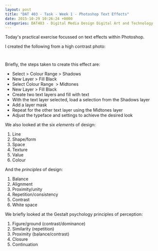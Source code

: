 ```yaml
---
layout: post
title: "DAT 403 - Task - Week 1 - Photoshop Text Effects"
date: 2015-10-29 10:26:24 +0000
categories: DAT403 - Digital Media Design Digital Art and Technology
---
```


<!-- wp:paragraph -->
<p>Today's practical exercise focussed on text effects within Photoshop.</p>
<!-- /wp:paragraph -->

<!-- wp:paragraph -->
<p>I created the following from a high contrast photo:</p>
<!-- /wp:paragraph -->

<!-- wp:columns -->
<div class="wp-block-columns"><!-- wp:column {"width":"100%"} -->
<div class="wp-block-column" style="flex-basis:100%"><!-- wp:gallery {"ids":[587,586],"columns":2,"imageCrop":false,"linkTo":"media","sizeSlug":"medium"} -->
<figure class="wp-block-gallery has-nested-images columns-2"><!-- wp:image {"id":587,"sizeSlug":"medium","linkDestination":"media","className":"is-style-default"} -->
<figure class="wp-block-image size-medium is-style-default"><a href="https://res.cloudinary.com/circleseven/image/upload/text-effects-original-scaled-1.jpg"><img src="https://res.cloudinary.com/circleseven/image/upload/text-effects-original-scaled-1-230x300.jpg" alt="" class="wp-image-587"/></a></figure>
<!-- /wp:image -->

<!-- wp:image {"id":586,"sizeSlug":"medium","linkDestination":"media"} -->
<figure class="wp-block-image size-medium"><a href="https://res.cloudinary.com/circleseven/image/upload/text-effects-finished-scaled-1.jpg"><img src="https://res.cloudinary.com/circleseven/image/upload/text-effects-finished-scaled-1-230x300.jpg" alt="" class="wp-image-586"/></a></figure>
<!-- /wp:image --></figure>
<!-- /wp:gallery --></div>
<!-- /wp:column --></div>
<!-- /wp:columns -->

<!-- wp:paragraph -->
<p>Briefly, the steps taken to create this effect are:</p>
<!-- /wp:paragraph -->

<!-- wp:list -->
<ul><!-- wp:list-item -->
<li>Select &gt; Colour Range &gt; Shadows</li>
<!-- /wp:list-item -->

<!-- wp:list-item -->
<li>New Layer &gt; Fill Black</li>
<!-- /wp:list-item -->

<!-- wp:list-item -->
<li>Select Colour Range &nbsp;&gt; Midtones</li>
<!-- /wp:list-item -->

<!-- wp:list-item -->
<li>New Layer &gt; Fill Black</li>
<!-- /wp:list-item -->

<!-- wp:list-item -->
<li>Create two text layers and fill with text</li>
<!-- /wp:list-item -->

<!-- wp:list-item -->
<li>With the text layer selected, load a selection from the Shadows layer</li>
<!-- /wp:list-item -->

<!-- wp:list-item -->
<li>Add a layer mask</li>
<!-- /wp:list-item -->

<!-- wp:list-item -->
<li>Repeat for the other text layer using the Midtones layer</li>
<!-- /wp:list-item -->

<!-- wp:list-item -->
<li>Adjust the typeface and settings to achieve the desired look</li>
<!-- /wp:list-item --></ul>
<!-- /wp:list -->

<!-- wp:paragraph -->
<p>We also looked at the six <em>elements</em> of design:</p>
<!-- /wp:paragraph -->

<!-- wp:list {"ordered":true} -->
<ol><!-- wp:list-item -->
<li>Line</li>
<!-- /wp:list-item -->

<!-- wp:list-item -->
<li>Shape/form</li>
<!-- /wp:list-item -->

<!-- wp:list-item -->
<li>Space</li>
<!-- /wp:list-item -->

<!-- wp:list-item -->
<li>Texture</li>
<!-- /wp:list-item -->

<!-- wp:list-item -->
<li>Value</li>
<!-- /wp:list-item -->

<!-- wp:list-item -->
<li>Colour</li>
<!-- /wp:list-item --></ol>
<!-- /wp:list -->

<!-- wp:paragraph -->
<p>And the <em>principles</em> of design:</p>
<!-- /wp:paragraph -->

<!-- wp:list {"ordered":true} -->
<ol><!-- wp:list-item -->
<li>Balance</li>
<!-- /wp:list-item -->

<!-- wp:list-item -->
<li>Alignment</li>
<!-- /wp:list-item -->

<!-- wp:list-item -->
<li>Proximity/unity</li>
<!-- /wp:list-item -->

<!-- wp:list-item -->
<li>Repetition/consistency</li>
<!-- /wp:list-item -->

<!-- wp:list-item -->
<li>Contrast</li>
<!-- /wp:list-item -->

<!-- wp:list-item -->
<li>White space</li>
<!-- /wp:list-item --></ol>
<!-- /wp:list -->

<!-- wp:paragraph -->
<p>We briefly looked at the Gestalt psychology principles of perception:</p>
<!-- /wp:paragraph -->

<!-- wp:list {"ordered":true} -->
<ol><!-- wp:list-item -->
<li>Figure/ground (contrast/dominance)</li>
<!-- /wp:list-item -->

<!-- wp:list-item -->
<li>Similarity (repetition)</li>
<!-- /wp:list-item -->

<!-- wp:list-item -->
<li>Proximity (balance/contrast)</li>
<!-- /wp:list-item -->

<!-- wp:list-item -->
<li>Closure</li>
<!-- /wp:list-item -->

<!-- wp:list-item -->
<li>Continuation</li>
<!-- /wp:list-item --></ol>
<!-- /wp:list -->